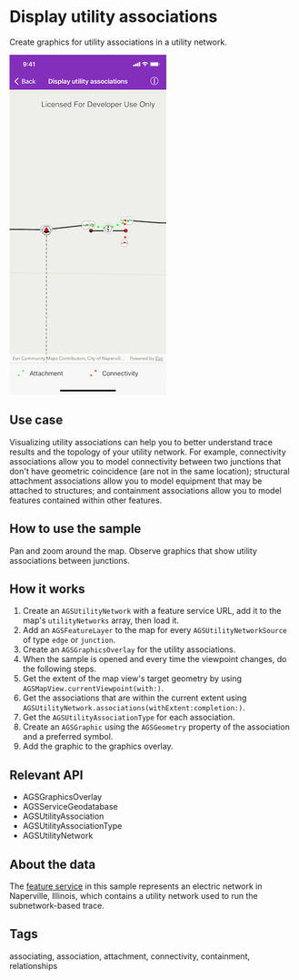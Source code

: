 # Display utility associations

Create graphics for utility associations in a utility network.

![Display utility associations sample](display-utility-associations.png)

## Use case

Visualizing utility associations can help you to better understand trace results and the topology of your utility network. For example, connectivity associations allow you to model connectivity between two junctions that don't have geometric coincidence (are not in the same location); structural attachment associations allow you to model equipment that may be attached to structures; and containment associations allow you to model features contained within other features.

## How to use the sample

Pan and zoom around the map. Observe graphics that show utility associations between junctions.

## How it works

1. Create an `AGSUtilityNetwork` with a feature service URL, add it to the map's `utilityNetworks` array, then load it.
2. Add an `AGSFeatureLayer` to the map for every `AGSUtilityNetworkSource` of type `edge` or `junction`.
3. Create an `AGSGraphicsOverlay` for the utility associations.
4. When the sample is opened and every time the viewpoint changes, do the following steps.
5. Get the extent of the map view's target geometry by using `AGSMapView.currentViewpoint(with:)`.
6. Get the associations that are within the current extent using `AGSUtilityNetwork.associations(withExtent:completion:)`.
7. Get the `AGSUtilityAssociationType` for each association.
8. Create an `AGSGraphic` using the `AGSGeometry` property of the association and a preferred symbol.
9. Add the graphic to the graphics overlay.

## Relevant API

* AGSGraphicsOverlay
* AGSServiceGeodatabase
* AGSUtilityAssociation
* AGSUtilityAssociationType
* AGSUtilityNetwork

## About the data

The [feature service](https://sampleserver7.arcgisonline.com/server/rest/services/UtilityNetwork/NapervilleElectric/FeatureServer) in this sample represents an electric network in Naperville, Illinois, which contains a utility network used to run the subnetwork-based trace.

## Tags

associating, association, attachment, connectivity, containment, relationships
